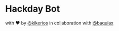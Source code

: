 # Hackday Bot

with ❤ by [@kikerios](https://github.com/kikerios) in collaboration with [@baquiax](https://github.com/baquiax)

